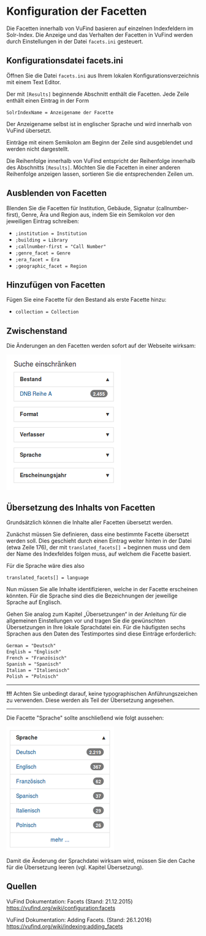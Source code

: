 # Konfiguration der Facetten

Die Facetten innerhalb von VuFind basieren auf einzelnen Indexfeldern im Solr-Index. Die Anzeige und das Verhalten der Facetten in VuFind werden durch Einstellungen in der Datei `facets.ini` gesteuert.

## Konfigurationsdatei facets.ini

Öffnen Sie die Datei `facets.ini` aus Ihrem lokalen Konfigurationsverzeichnis mit einem Text Editor.

Der mit `[Results]` beginnende Abschnitt enthält die Facetten. Jede Zeile enthält einen Eintrag in der Form

```
SolrIndexName = Anzeigename der Facette
```

Der Anzeigename selbst ist in englischer Sprache und wird innerhalb von VuFind übersetzt.

Einträge mit einem Semikolon am Beginn der Zeile sind ausgeblendet und werden nicht dargestellt.

Die Reihenfolge innerhalb von VuFind entspricht der Reihenfolge innerhalb des Abschnitts `[Results]`. Möchten Sie die Facetten in einer anderen Reihenfolge anzeigen lassen, sortieren Sie die entsprechenden Zeilen um.

## Ausblenden von Facetten

Blenden Sie die Facetten für Institution, Gebäude, Signatur (callnumber-first), Genre, Ära und Region aus, indem Sie ein Semikolon vor den jeweiligen Eintrag schreiben:

* `;institution = Institution`
* `;building = Library`
* `;callnumber-first = "Call Number"`
* `;genre_facet = Genre`
* `;era_facet = Era`
* `;geographic_facet = Region`

## Hinzufügen von Facetten

Fügen Sie eine Facette für den Bestand als erste Facette hinzu:

* `collection = Collection`

## Zwischenstand

Die Änderungen an den Facetten werden sofort auf der Webseite wirksam:

![](media/08/image2.png)

## Übersetzung des Inhalts von Facetten

Grundsätzlich können die Inhalte aller Facetten übersetzt werden.

Zunächst müssen Sie definieren, dass eine bestimmte Facette übersetzt werden soll. Dies geschieht durch einen Eintrag weiter hinten in der Datei (etwa Zeile 176), der mit `translated_facets[] =` beginnen muss und dem der Name des Indexfeldes folgen muss, auf welchem die Facette basiert.

Für die Sprache wäre dies also

```
translated_facets[] = language
```

Nun müssen Sie alle Inhalte identifizieren, welche in der Facette erscheinen könnten. Für die Sprache sind dies die Bezeichnungen der jeweilige Sprache auf Englisch.

Gehen Sie analog zum Kapitel „Übersetzungen“ in der Anleitung für die allgemeinen Einstellungen vor und tragen Sie die gewünschten Übersetzungen in Ihre lokale Sprachdatei ein. Für die häufigsten sechs Sprachen aus den Daten des Testimportes sind diese Einträge erforderlich:

```
German = "Deutsch"
English = "Englisch"
French = "Französisch"
Spanish = "Spanisch"
Italian = "Italienisch"
Polish = "Polnisch"
```

---------

**!!!** Achten Sie unbedingt darauf, keine typographischen Anführungszeichen zu verwenden. Diese werden als Teil der Übersetzung angesehen.

--------- 

Die Facette "Sprache" sollte anschließend wie folgt aussehen:

![](media/08/image7.png)

Damit die Änderung der Sprachdatei wirksam wird, müssen Sie den Cache für die Übersetzung leeren (vgl. Kapitel Übersetzung).

## Quellen

VuFind Dokumentation: Facets (Stand: 21.12.2015)
<https://vufind.org/wiki/configuration:facets>

VuFind Dokumentation: Adding Facets. (Stand: 26.1.2016)
<https://vufind.org/wiki/indexing:adding_facets>